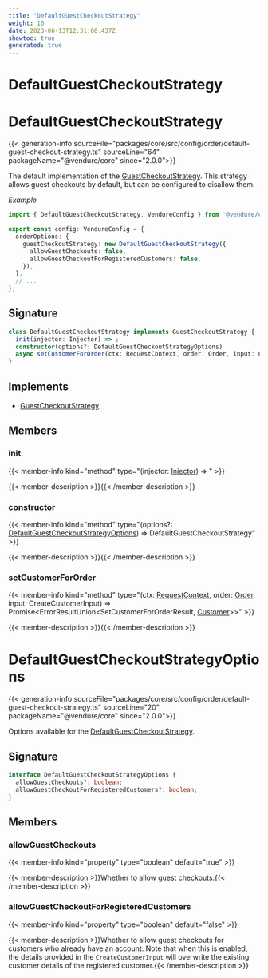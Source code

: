 ```yaml
---
title: "DefaultGuestCheckoutStrategy"
weight: 10
date: 2023-06-13T12:31:08.437Z
showtoc: true
generated: true
---
```

<!-- This file was generated from the Vendure source. Do not modify. Instead, re-run the "docs:build" script -->

# DefaultGuestCheckoutStrategy
<div class="symbol">


# DefaultGuestCheckoutStrategy

{{< generation-info sourceFile="packages/core/src/config/order/default-guest-checkout-strategy.ts" sourceLine="64" packageName="@vendure/core" since="2.0.0">}}

The default implementation of the <a href='/typescript-api/orders/guest-checkout-strategy#guestcheckoutstrategy'>GuestCheckoutStrategy</a>. This strategy allows
guest checkouts by default, but can be configured to disallow them.

*Example*

```TypeScript
import { DefaultGuestCheckoutStrategy, VendureConfig } from '@vendure/core';

export const config: VendureConfig = {
  orderOptions: {
    guestCheckoutStrategy: new DefaultGuestCheckoutStrategy({
      allowGuestCheckouts: false,
      allowGuestCheckoutForRegisteredCustomers: false,
    }),
  },
  // ...
};
```

## Signature

```TypeScript
class DefaultGuestCheckoutStrategy implements GuestCheckoutStrategy {
  init(injector: Injector) => ;
  constructor(options?: DefaultGuestCheckoutStrategyOptions)
  async setCustomerForOrder(ctx: RequestContext, order: Order, input: CreateCustomerInput) => Promise<ErrorResultUnion<SetCustomerForOrderResult, Customer>>;
}
```
## Implements

 * <a href='/typescript-api/orders/guest-checkout-strategy#guestcheckoutstrategy'>GuestCheckoutStrategy</a>


## Members

### init

{{< member-info kind="method" type="(injector: <a href='/typescript-api/common/injector#injector'>Injector</a>) => "  >}}

{{< member-description >}}{{< /member-description >}}

### constructor

{{< member-info kind="method" type="(options?: <a href='/typescript-api/orders/default-guest-checkout-strategy#defaultguestcheckoutstrategyoptions'>DefaultGuestCheckoutStrategyOptions</a>) => DefaultGuestCheckoutStrategy"  >}}

{{< member-description >}}{{< /member-description >}}

### setCustomerForOrder

{{< member-info kind="method" type="(ctx: <a href='/typescript-api/request/request-context#requestcontext'>RequestContext</a>, order: <a href='/typescript-api/entities/order#order'>Order</a>, input: CreateCustomerInput) => Promise&#60;ErrorResultUnion&#60;SetCustomerForOrderResult, <a href='/typescript-api/entities/customer#customer'>Customer</a>&#62;&#62;"  >}}

{{< member-description >}}{{< /member-description >}}


</div>
<div class="symbol">


# DefaultGuestCheckoutStrategyOptions

{{< generation-info sourceFile="packages/core/src/config/order/default-guest-checkout-strategy.ts" sourceLine="20" packageName="@vendure/core" since="2.0.0">}}

Options available for the <a href='/typescript-api/orders/default-guest-checkout-strategy#defaultguestcheckoutstrategy'>DefaultGuestCheckoutStrategy</a>.

## Signature

```TypeScript
interface DefaultGuestCheckoutStrategyOptions {
  allowGuestCheckouts?: boolean;
  allowGuestCheckoutForRegisteredCustomers?: boolean;
}
```
## Members

### allowGuestCheckouts

{{< member-info kind="property" type="boolean" default="true"  >}}

{{< member-description >}}Whether to allow guest checkouts.{{< /member-description >}}

### allowGuestCheckoutForRegisteredCustomers

{{< member-info kind="property" type="boolean" default="false"  >}}

{{< member-description >}}Whether to allow guest checkouts for customers who already have an account.
Note that when this is enabled, the details provided in the `CreateCustomerInput`
will overwrite the existing customer details of the registered customer.{{< /member-description >}}


</div>
